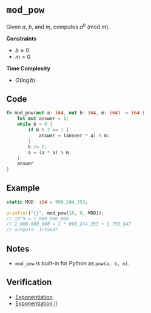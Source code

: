 # `mod_pow`
Given $a$, $b$, and $m$, computes $a^{b}~(\text{mod}~m)$.

**Constraints**
- $b \ge 0$
- $m > 0$

**Time Complexity**
- $O(\log b)$

## Code
```rust
fn mod_pow(mut a: i64, mut b: i64, m: i64) -> i64 {
    let mut answer = 1;
    while b > 0 {
        if b % 2 == 1 {
            answer = (answer * a) % m;
        }
        b /= 2;
        a = (a * a) % m;
    }
    answer
}
```

## Example
```rust
static MOD: i64 = 998_244_353;

println!("{}", mod_pow(10, 9, MOD));
// 10^9 = 1_000_000_000
// 1_000_000_000 = 1 * 998_244_353 + 1_755_647
// outputs: 1755647
```

## Notes
- `mod_pow` is built-in for Python as `pow(a, b, m)`.

## Verification
- [Exponentiation](https://cses.fi/problemset/task/1095/)
- [Exponentiation II](https://cses.fi/problemset/task/1712/)